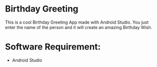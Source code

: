 # Birthday Greeting
This is a cool Birthday Greeting App made with Android Studio. You just enter the name of the person and it will create an amazing Birthday Wish. 
# Software Requirement:
- Android Studio


